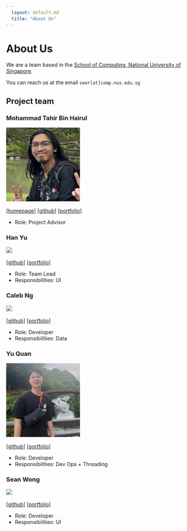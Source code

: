 ```yaml
---
  layout: default.md
  title: "About Us"
---
```


# About Us

We are a team based in the [School of Computing, National University of Singapore](http://www.comp.nus.edu.sg).

You can reach us at the email `seer[at]comp.nus.edu.sg`

## Project team

### Mohammad Tahir Bin Hairul

<img src="images/meowloid.png" width="200px">

[[homepage](http://www.comp.nus.edu.sg/~damithch)]
[[github](https://github.com/meowloid)]
[[portfolio](team/tahirhairul)]

* Role: Project Advisor

### Han Yu

<img src="images/xhamyo.png" width="200px">

[[github](http://github.com/xhamyo)]
[[portfolio](team/xhamyo.md)]

* Role: Team Lead
* Responsibilities: UI

### Caleb Ng

<img src="images/calebyyy.png" width="200px">

[[github](http://github.com/calebyyy)] [[portfolio](team/calebng.md)]

* Role: Developer
* Responsibilities: Data

### Yu Quan

<img src="images/limyuquan.png" width="200px">

[[github](http://github.com/limyuquan)]
[[portfolio](team/limyuquan.md)]

* Role: Developer
* Responsibilities: Dev Ops + Threading

### Sean Wong

<img src="images/seanwong2.png" width="200px">

[[github](http://github.com/seanwong2)]
[[portfolio](team/seanwong2.md)]

* Role: Developer
* Responsibilities: UI
